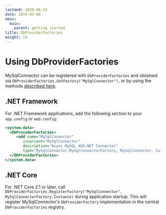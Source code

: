 ```yaml
---
lastmod: 2020-06-14
date: 2019-03-06
menu:
  main:
    parent: getting started
title: DbProviderFactories
weight: 15
---
```


Using DbProviderFactories
==========

MySqlConnector can be registered with `DbProviderFactories` and obtained via `DbProviderFactories.GetFactory("MySqlConnector")`, or by
using the methods [described here](https://docs.microsoft.com/en-us/dotnet/framework/data/adonet/obtaining-a-dbproviderfactory).

## .NET Framework

For .NET Framework applications, add the following section to your `app.config` or `web.config`:

```xml
<system.data>
  <DbProviderFactories>
     <add name="MySqlConnector"
        invariant="MySqlConnector"
        description="Async MySQL ADO.NET Connector"
        type="MySqlConnector.MySqlConnectorFactory, MySqlConnector, Culture=neutral, PublicKeyToken=d33d3e53aa5f8c92" />
  </DbProviderFactories>
</system.data>
```

## .NET Core

For .NET Core 2.1 or later, call `DbProviderFactories.RegisterFactory("MySqlConnector", MySqlConnectorFactory.Instance)` during application
startup. This will register MySqlConnector's `DbProviderFactory` implementation in the central `DbProviderFactories` registry.
